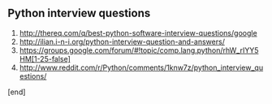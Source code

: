 ## Python interview questions

  1. http://thereq.com/q/best-python-software-interview-questions/google
  1. http://ilian.i-n-i.org/python-interview-question-and-answers/
  1. https://groups.google.com/forum/#!topic/comp.lang.python/rhW_rIYY5HM[1-25-false]
 1. http://www.reddit.com/r/Python/comments/1knw7z/python_interview_questions/
 
[end]
